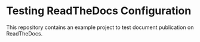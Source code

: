 # Testing ReadTheDocs Configuration

This repository contains an example project to test document publication on ReadTheDocs.
